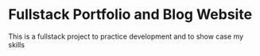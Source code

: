 # Fullstack Portfolio and Blog Website

This is a fullstack project to practice development and to show case my skills